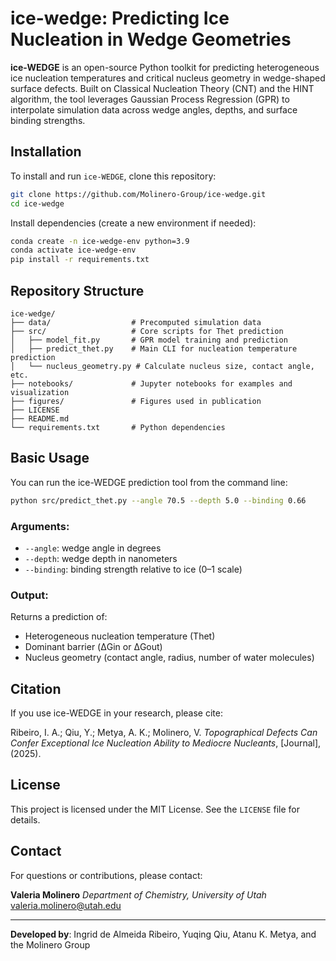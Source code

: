 # ice-wedge: Predicting Ice Nucleation in Wedge Geometries

**ice-WEDGE** is an open-source Python toolkit for predicting heterogeneous ice nucleation temperatures and critical nucleus geometry in wedge-shaped surface defects. Built on Classical Nucleation Theory (CNT) and the HINT algorithm, the tool leverages Gaussian Process Regression (GPR) to interpolate simulation data across wedge angles, depths, and surface binding strengths.

## Installation

To install and run `ice-WEDGE`, clone this repository:

```bash
git clone https://github.com/Molinero-Group/ice-wedge.git
cd ice-wedge
```

Install dependencies (create a new environment if needed):

```bash
conda create -n ice-wedge-env python=3.9
conda activate ice-wedge-env
pip install -r requirements.txt
```

## Repository Structure

```
ice-wedge/
├── data/                  # Precomputed simulation data
├── src/                   # Core scripts for Thet prediction
│   ├── model_fit.py       # GPR model training and prediction
│   ├── predict_thet.py    # Main CLI for nucleation temperature prediction
│   └── nucleus_geometry.py # Calculate nucleus size, contact angle, etc.
├── notebooks/             # Jupyter notebooks for examples and visualization
├── figures/               # Figures used in publication
├── LICENSE
├── README.md
└── requirements.txt       # Python dependencies
```

## Basic Usage

You can run the ice-WEDGE prediction tool from the command line:

```bash
python src/predict_thet.py --angle 70.5 --depth 5.0 --binding 0.66
```

### Arguments:

* `--angle`: wedge angle in degrees
* `--depth`: wedge depth in nanometers
* `--binding`: binding strength relative to ice (0–1 scale)

### Output:

Returns a prediction of:

* Heterogeneous nucleation temperature (Thet)
* Dominant barrier (ΔGin or ΔGout)
* Nucleus geometry (contact angle, radius, number of water molecules)

## Citation

If you use ice-WEDGE in your research, please cite:

Ribeiro, I. A.; Qiu, Y.; Metya, A. K.; Molinero, V. *Topographical Defects Can Confer Exceptional Ice Nucleation Ability to Mediocre Nucleants*, \[Journal], (2025).

## License

This project is licensed under the MIT License. See the `LICENSE` file for details.

## Contact

For questions or contributions, please contact:

**Valeria Molinero**
*Department of Chemistry, University of Utah*
[valeria.molinero@utah.edu](mailto:valeria.molinero@utah.edu)

---

**Developed by**: Ingrid de Almeida Ribeiro, Yuqing Qiu, Atanu K. Metya, and the Molinero Group

